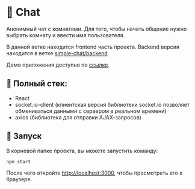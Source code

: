 # :speech_balloon: Chat

Анонимный чат с комнатами. Для того, чтобы начать общение нужно выбрать комнату и ввести имя пользователя.

В данной ветке находится frontend часть проекта. Backend версия находится в ветке [simple-chat/backend](https://github.com/GH-TIMe/simple-chat/tree/backend)

Демо приложения доступно по [ссылке](https://gh-time.github.io/simple-chat/).

## :memo: Полный стек:
 - React
 - socket.io-client (клиентская версия библиотеки socket.io позволяет обмениваться данными с сервером в реальном времени)
 - axios (библиотека для отправки AJAX-запросов)

## :rocket: Запуск
В корневой папке проекта, вы можете запустить команду:

`npm start`

После чего откройте [http://localhost:3000](http://localhost:3000), чтобы просмотреть его в браузере.
